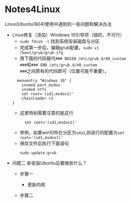 # Notes4Linux
Linux(Ubuntu1804)使用中遇到的一些问题和解决办法

+ Linux修复（添加）Windows 10引导项（错的，不可行）
  + <code>sudo fdisk -l</code> 找到系统安装磁盘与分区
  + 完成第一步后，编辑grub配置，<code>sudo vi /boot/grub/grub.cfg</code>
  + 用下面的代码替代<code>### BEGIN /etc/grub.d/40_custom ###</code>和<code>### END /etc/grub.d/40_custom ###</code>之间原有的代码即可（位置可能不重要）。
  ```
    menuentry "Windows 10" {
      insmod part_msdos
      insmod ntfs
      set root='(sd1,msdos1)'
      chainloader +1    
  }
  ```
  + 这里特别需要注意的是这行
    ```
      set root='(sd1,msdos1)'
    ```
  + 举例，如果win10所在分区为<code>sda1</code>,则该行的配置为<code>set root='(sd1,msdos1)'</code>
  + 保存文件后执行下面语句
    ```
    sudo update-grub
    ```
+ 问题二 新安装Ubuntu后要做些什么？
  + 步骤一
    + 更新内核
  
  + 步骤二
